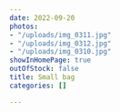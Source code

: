 ```yaml
---
date: 2022-09-20
photos:
- "/uploads/img_0311.jpg"
- "/uploads/img_0312.jpg"
- "/uploads/img_0310.jpg"
showInHomePage: true
outOfStock: false
title: Small bag
categories: []

---
```

